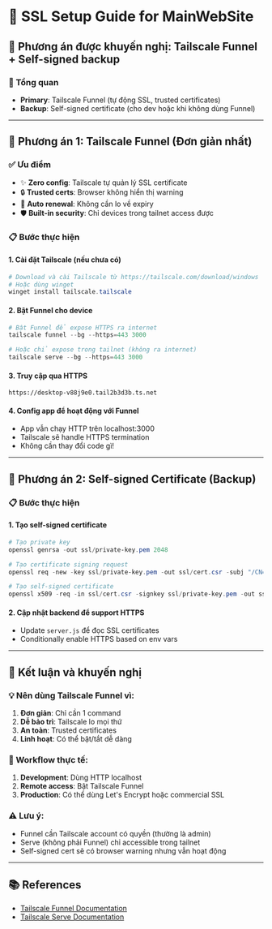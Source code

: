 # 🔐 SSL Setup Guide for MainWebSite

## 🎯 Phương án được khuyến nghị: Tailscale Funnel + Self-signed backup

### 📝 Tổng quan
- **Primary**: Tailscale Funnel (tự động SSL, trusted certificates)
- **Backup**: Self-signed certificate (cho dev hoặc khi không dùng Funnel)

---

## 🚀 Phương án 1: Tailscale Funnel (Đơn giản nhất)

### ✅ Ưu điểm
- ✨ **Zero config**: Tailscale tự quản lý SSL certificate
- 🔒 **Trusted certs**: Browser không hiển thị warning
- 🔄 **Auto renewal**: Không cần lo về expiry
- 🛡️ **Built-in security**: Chỉ devices trong tailnet access được

### 📋 Bước thực hiện

#### 1. Cài đặt Tailscale (nếu chưa có)
```powershell
# Download và cài Tailscale từ https://tailscale.com/download/windows
# Hoặc dùng winget
winget install tailscale.tailscale
```

#### 2. Bật Funnel cho device
```powershell
# Bật Funnel để expose HTTPS ra internet
tailscale funnel --bg --https=443 3000

# Hoặc chỉ expose trong tailnet (không ra internet)
tailscale serve --bg --https=443 3000
```

#### 3. Truy cập qua HTTPS
```
https://desktop-v88j9e0.tail2b3d3b.ts.net
```

#### 4. Config app để hoạt động với Funnel
- App vẫn chạy HTTP trên localhost:3000
- Tailscale sẽ handle HTTPS termination
- Không cần thay đổi code gì!

---

## 🔧 Phương án 2: Self-signed Certificate (Backup)

### 📋 Bước thực hiện

#### 1. Tạo self-signed certificate
```powershell
# Tạo private key
openssl genrsa -out ssl/private-key.pem 2048

# Tạo certificate signing request
openssl req -new -key ssl/private-key.pem -out ssl/cert.csr -subj "/CN=desktop-v88j9e0.tail2b3d3b.ts.net"

# Tạo self-signed certificate
openssl x509 -req -in ssl/cert.csr -signkey ssl/private-key.pem -out ssl/certificate.pem -days 365
```

#### 2. Cập nhật backend để support HTTPS
- Update `server.js` để đọc SSL certificates
- Conditionally enable HTTPS based on env vars

---

## 🎯 Kết luận và khuyến nghị

### 💡 Nên dùng Tailscale Funnel vì:
1. **Đơn giản**: Chỉ cần 1 command
2. **Dễ bảo trì**: Tailscale lo mọi thứ
3. **An toàn**: Trusted certificates
4. **Linh hoạt**: Có thể bật/tắt dễ dàng

### 🔄 Workflow thực tế:
1. **Development**: Dùng HTTP localhost
2. **Remote access**: Bật Tailscale Funnel
3. **Production**: Có thể dùng Let's Encrypt hoặc commercial SSL

### ⚠️ Lưu ý:
- Funnel cần Tailscale account có quyền (thường là admin)
- Serve (không phải Funnel) chỉ accessible trong tailnet
- Self-signed cert sẽ có browser warning nhưng vẫn hoạt động

---

## 📚 References
- [Tailscale Funnel Documentation](https://tailscale.com/kb/1223/tailscale-funnel/)
- [Tailscale Serve Documentation](https://tailscale.com/kb/1312/serve/)
